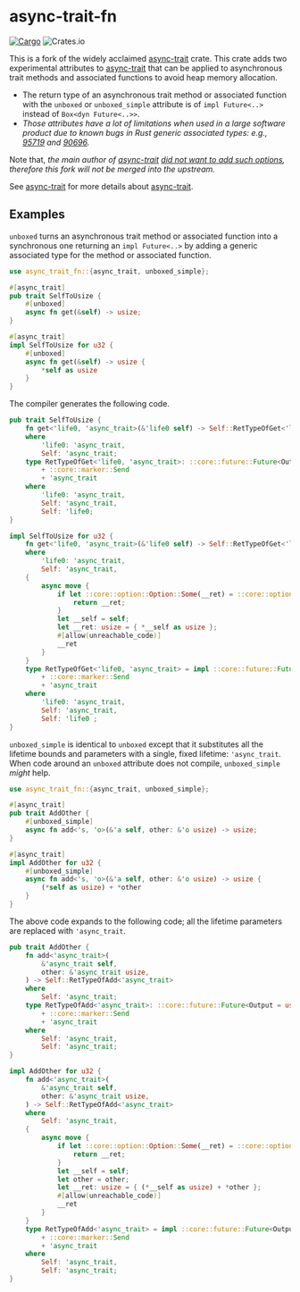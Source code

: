 # async-trait-fn

[![Cargo](https://img.shields.io/crates/v/async-trait-fn?style=flat-square)](https://crates.io/crates/async-trait-fn)
![Crates.io](https://img.shields.io/crates/l/async-trait-fn?style=flat-square)

This is a fork of the widely acclaimed [async-trait](https://github.com/dtolnay/async-trait) crate. This crate adds two experimental attributes to [async-trait](https://github.com/dtolnay/async-trait) that can be applied to asynchronous trait methods and associated functions to avoid heap memory allocation.

* The return type of an asynchronous trait method or associated function with the `unboxed` or `unboxed_simple` attribute is of `impl Future<..>` instead of `Box<dyn Future<..>>`.
* *Those attributes have a lot of limitations when used in a large software product due to known bugs in Rust generic associated types: e.g., [95719](https://github.com/rust-lang/rust/issues/95719) and [90696](https://github.com/rust-lang/rust/issues/90696).*

Note that, _the main author of [async-trait](https://github.com/dtolnay/async-trait) [did not want to add such options](https://github.com/dtolnay/async-trait/pull/189), therefore this fork will not be merged into the upstream._

See [async-trait](https://github.com/dtolnay/async-trait) for more details about [async-trait](https://github.com/dtolnay/async-trait).

## Examples

`unboxed` turns an asynchronous trait method or associated function into a synchronous one returning an `impl Future<..>` by adding a generic associated type for the method or associated function.

```rust
use async_trait_fn::{async_trait, unboxed_simple};

#[async_trait]
pub trait SelfToUsize {
    #[unboxed]
    async fn get(&self) -> usize;
}

#[async_trait]
impl SelfToUsize for u32 {
    #[unboxed]
    async fn get(&self) -> usize {
        *self as usize
    }
}
```

The compiler generates the following code.

```rust
pub trait SelfToUsize {
    fn get<'life0, 'async_trait>(&'life0 self) -> Self::RetTypeOfGet<'life0, 'async_trait>
    where
        'life0: 'async_trait,
        Self: 'async_trait;
    type RetTypeOfGet<'life0, 'async_trait>: ::core::future::Future<Output = usize>
        + ::core::marker::Send
        + 'async_trait
    where
        'life0: 'async_trait,
        Self: 'async_trait,
        Self: 'life0;
}

impl SelfToUsize for u32 {
    fn get<'life0, 'async_trait>(&'life0 self) -> Self::RetTypeOfGet<'life0, 'async_trait>
    where
        'life0: 'async_trait,
        Self: 'async_trait,
    {
        async move {
            if let ::core::option::Option::Some(__ret) = ::core::option::Option::None::<usize> {
                return __ret;
            }
            let __self = self;
            let __ret: usize = { *__self as usize };
            #[allow(unreachable_code)]
            __ret
        }
    }
    type RetTypeOfGet<'life0, 'async_trait> = impl ::core::future::Future<Output = usize>
        + ::core::marker::Send
        + 'async_trait
    where
        'life0: 'async_trait,
        Self: 'async_trait,
        Self: 'life0 ;
}
```

`unboxed_simple` is identical to `unboxed` except that it substitutes all the lifetime bounds and parameters with a single, fixed lifetime: `'async_trait`. When code around an `unboxed` attribute does not compile, `unboxed_simple` _might_ help.

```rust
use async_trait_fn::{async_trait, unboxed_simple};

#[async_trait]
pub trait AddOther {
    #[unboxed_simple]
    async fn add<'s, 'o>(&'a self, other: &'o usize) -> usize;
}

#[async_trait]
impl AddOther for u32 {
    #[unboxed_simple]
    async fn add<'s, 'o>(&'a self, other: &'o usize) -> usize {
        (*self as usize) + *other
    }
}

```

The above code expands to the following code; all the lifetime parameters are replaced with `'async_trait`.

```rust
pub trait AddOther {
    fn add<'async_trait>(
        &'async_trait self,
        other: &'async_trait usize,
    ) -> Self::RetTypeOfAdd<'async_trait>
    where
        Self: 'async_trait;
    type RetTypeOfAdd<'async_trait>: ::core::future::Future<Output = usize>
        + ::core::marker::Send
        + 'async_trait
    where
        Self: 'async_trait,
        Self: 'async_trait;
}

impl AddOther for u32 {
    fn add<'async_trait>(
        &'async_trait self,
        other: &'async_trait usize,
    ) -> Self::RetTypeOfAdd<'async_trait>
    where
        Self: 'async_trait,
    {
        async move {
            if let ::core::option::Option::Some(__ret) = ::core::option::Option::None::<usize> {
                return __ret;
            }
            let __self = self;
            let other = other;
            let __ret: usize = { (*__self as usize) + *other };
            #[allow(unreachable_code)]
            __ret
        }
    }
    type RetTypeOfAdd<'async_trait> = impl ::core::future::Future<Output = usize>
        + ::core::marker::Send
        + 'async_trait
    where
        Self: 'async_trait,
        Self: 'async_trait;
}
```
